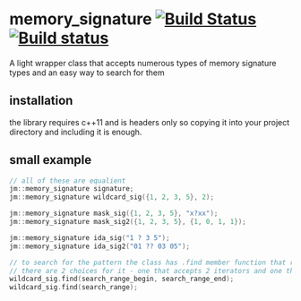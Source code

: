 # memory_signature [![Build Status](https://travis-ci.org/JustasMasiulis/memory_signature.svg?branch=master)](https://travis-ci.org/JustasMasiulis/memory_signature) [![Build status](https://ci.appveyor.com/api/projects/status/fa5krpuii0s5535i?svg=true)](https://ci.appveyor.com/project/JustasMasiulis/memory-signature)
A light wrapper class that accepts numerous types of memory signature types and an easy way to search for them

## installation
the library requires c++11 and is headers only so copying it into your project directory and including it is enough.

## small example
```c++
// all of these are equalient
jm::memory_signature signature;
jm::memory_signature wildcard_sig({1, 2, 3, 5}, 2);

jm::memory_signature mask_sig({1, 2, 3, 5}, "x?xx");
jm::memory_signature mask_sig2({1, 2, 3, 5}, {1, 0, 1, 1});

jm::memory_signature ida_sig("1 ? 3 5");
jm::memory_signature ida_sig2("01 ?? 03 05");

// to search for the pattern the class has .find member function that returns iterator to the first occurence.
// there are 2 choices for it - one that accepts 2 iterators and one that accepts a container / range.
wildcard_sig.find(search_range_begin, search_range_end);
wildcard_sig.find(search_range);
```
